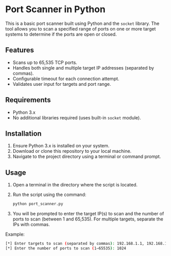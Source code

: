 # Port Scanner in Python

This is a basic port scanner built using Python and the `socket` library. The tool allows you to scan a specified range of ports on one or more target systems to determine if the ports are open or closed.

## Features
- Scans up to 65,535 TCP ports.
- Handles both single and multiple target IP addresses (separated by commas).
- Configurable timeout for each connection attempt.
- Validates user input for targets and port range.

## Requirements
- Python 3.x
- No additional libraries required (uses built-in `socket` module).

## Installation
1. Ensure Python 3.x is installed on your system.
2. Download or clone this repository to your local machine.
3. Navigate to the project directory using a terminal or command prompt.

## Usage

1. Open a terminal in the directory where the script is located.
2. Run the script using the command:

    ```bash
    python port_scanner.py
    ```

3. You will be prompted to enter the target IP(s) to scan and the number of ports to scan (between 1 and 65,535). For multiple targets, separate the IPs with commas.

Example:

```bash
[*] Enter targets to scan (separated by commas): 192.168.1.1, 192.168.1.2
[*] Enter the number of ports to scan (1–65535): 1024
